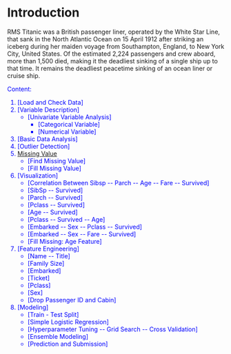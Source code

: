 # Introduction
RMS Titanic was a British passenger liner, operated by the White Star Line, that sank in the North Atlantic Ocean on 15 April 1912 after striking an iceberg during her maiden voyage from Southampton, England, to New York City, United States. Of the estimated 2,224 passengers and crew aboard, more than 1,500 died, making it the deadliest sinking of a single ship up to that time. It remains the deadliest peacetime sinking of an ocean liner or cruise ship.

<font color = 'blue'>
Content: 

1. [Load and Check Data]
1. [Variable Description]
    * [Univariate Variable Analysis]
        * [Categorical Variable]
        * [Numerical Variable]
1. [Basic Data Analysis]
1. [Outlier Detection]
1. [Missing Value](#8)
    * [Find Missing Value]
    * [Fill Missing Value]
1. [Visualization]
    * [Correlation Between Sibsp -- Parch -- Age -- Fare -- Survived]
    * [SibSp -- Survived]
    * [Parch -- Survived]
    * [Pclass -- Survived]
    * [Age -- Survived]
    * [Pclass -- Survived -- Age]
    * [Embarked -- Sex -- Pclass -- Survived]
    * [Embarked -- Sex -- Fare -- Survived]
    * [Fill Missing: Age Feature]
1. [Feature Engineering]
    * [Name -- Title]
    * [Family Size]
    * [Embarked]
    * [Ticket]
    * [Pclass]
    * [Sex]
    * [Drop Passenger ID and Cabin]
1. [Modeling]
    * [Train - Test Split]
    * [Simple Logistic Regression]
    * [Hyperparameter Tuning -- Grid Search -- Cross Validation]
    * [Ensemble Modeling]
    * [Prediction and Submission]
